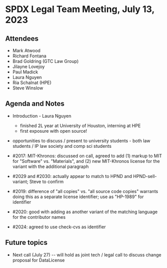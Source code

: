 # SPDX Legal Team Meeting, July 13, 2023

## Attendees

* Mark Atwood
* Richard Fontana
* Brad Goldring (GTC Law Group)
* Jilayne Lovejoy
* Paul Madick
* Laura Nguyen
* Ria Schalnat (HPE)
* Steve Winslow

## Agenda and Notes

* Introduction - Laura Nguyen
  * finished 2L year at University of Houston, interning at HPE
  * first exposure with open source!

* opportunities to discuss / present to university students - both law students / IP law society and comp sci students

* #2017: MIT-Khronos: discussed on call, agreed to add (1) markup to MIT for "Software" vs. "Materials", and (2) new MIT-Khronos license for the variant with the additional paragraph

* #2029 and #2030: actually appear to match to HPND and HPND-sell-variant; Steve to confirm

* #2019: difference of "all copies" vs. "all source code copies" warrants doing this as a separate license identifier; use as "HP-1989" for identifier

* #2020: good with adding as another variant of the matching language for the contributor names

* #2024: agreed to use check-cvs as identifier

## Future topics

* Next call (July 27) -- will hold as joint tech / legal call to discuss change proposal for DataLicense

